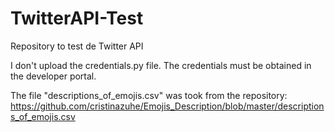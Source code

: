 # TwitterAPI-Test
Repository to test de Twitter API

I don't upload the credentials.py file. The credentials must be obtained in the developer portal.

The file "descriptions_of_emojis.csv" was took from the repository: https://github.com/cristinazuhe/Emojis_Description/blob/master/descriptions_of_emojis.csv
